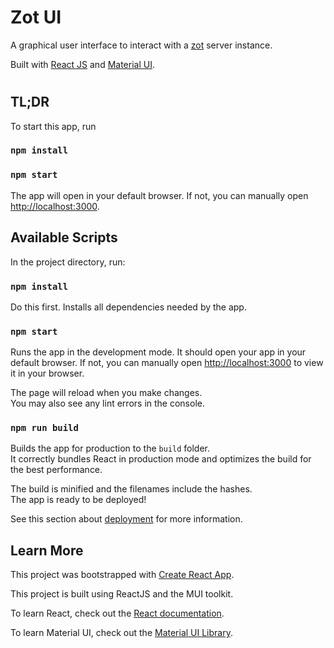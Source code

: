 # Zot UI
A graphical user interface to interact with a [zot](https://github.com/project-zot/zot) server instance.

Built with [React JS](https://reactjs.org/) and [Material UI](https://mui.com/).

#
## TL;DR

To start this app, run
### `npm install`
### `npm start`

The  app will open in your default browser.
If not, you can manually open [http://localhost:3000](http://localhost:3000).



## Available Scripts

In the project directory, run:

### `npm install`

Do this first. Installs all dependencies needed by the app.


### `npm start`

Runs the app in the development mode. It should open your app in your default browser.
If not, you can manually open [http://localhost:3000](http://localhost:3000) to view it in your browser.

The page will reload when you make changes.\
You may also see any lint errors in the console.


### `npm run build`

Builds the app for production to the `build` folder.\
It correctly bundles React in production mode and optimizes the build for the best performance.

The build is minified and the filenames include the hashes.\
The app is ready to be deployed!

See this section about [deployment](https://facebook.github.io/create-react-app/docs/deployment) for more information.


## Learn More

This project was bootstrapped with [Create React App](https://github.com/facebook/create-react-app).

This project is built using ReactJS and the MUI toolkit.

To learn React, check out the [React documentation](https://reactjs.org/).

To learn Material UI, check out the [Material UI Library](https://mui.com/).
